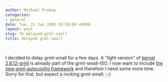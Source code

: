 ```yaml
---
author: Michael Prokop
categories:
- general
date: Tue, 21 Jun 2005 10:58:00 +0000
layout: post
slug: 76-delayed-grml-small
title: delayed grml-small

---
```

I decided to delay grml\-small for a few days. A "light version" of [kernel 2\.6\.12\-grml](http://blog.grml.org/archives/77-kernel-2.6.12-grml.html) is already part of the grml\-small\-ISO. I now want to include [the new grml\-autoconfig framework](http://blog.grml.org/archives/76-grml-autoconfig-revisited.html) and therefore I need some more time. Sorry for that, but expect a rocking grml\-small. ;\-)
